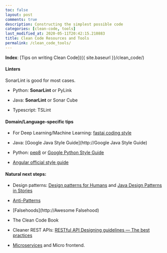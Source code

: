 ```yaml
---
toc: false
layout: post
comments: true
description: Constructing the simplest possible code
categories: [clean-code, tools]
last_modified_at: 2020-05-11T20:42:15.210883
title: Clean Code Resources and Tools
permalink: /clean_code_tools/
---
```


**Index**: [Tips on writing Clean Code]({{ site.baseurl }}/clean_code/)

#### Linters

SonarLint is good for most cases.

- Python: **SonarLint** or PyLink

- Java: **SonarLint** or Sonar Cube

- Typescript: TSLint

#### Domain/Language-specific tips

- For Deep Learning/Machine Learning: [fastai coding style](https://docs.fast.ai/dev/style.html)

- Java: [Google Java Style Guide](http://Google Java Style Guide)

- Python: [pep8](https://realpython.com/python-pep8/) or [Google Python Style Guide](http://google.github.io/styleguide/pyguide.html)

- [Angular official style guide](https://angular.io/guide/styleguide)

#### Natural next steps:

- Design patterns: [Design patterns for Humans](https://github.com/kamranahmedse/design-patterns-for-humans) and [Java Design Patterns in Stories](https://www.programcreek.com/java-design-patterns-in-stories/)

- [Anti-Patterns](https://sourcemaking.com/antipatterns)

- [Falsehoods](http://Awesome Falsehood)

- The Clean Code Book

- Cleaner REST APIs: [RESTful API Designing guidelines — The best practices](https://hackernoon.com/restful-api-designing-guidelines-the-best-practices-60e1d954e7c9)

- [Microservices](https://microservices.io/articles/applying.html) and Micro frontend.
